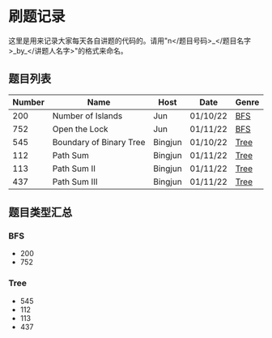 # 刷题记录

这里是用来记录大家每天各自讲题的代码的。请用"n</题目号码>_</题目名字>\_by\_</讲题人名字>"的格式来命名。

## 题目列表
| Number      | Name                    | Host       | Date        | Genre        |
| ----------- | ----------------------- |------------|-------------|--------------|
| 200         | Number of Islands       | Jun        | 01/10/22    | [BFS](#BFS)  |
| 752         | Open the Lock           | Jun        | 01/11/22    | [BFS](#BFS)  |
| 545         | Boundary of Binary Tree | Bingjun    | 01/10/22    | [Tree](#Tree)|
| 112         | Path Sum                | Bingjun    | 01/11/22    | [Tree](#Tree)|
| 113         | Path Sum II             | Bingjun    | 01/11/22    | [Tree](#Tree)|
| 437         | Path Sum III            | Bingjun    | 01/11/22    | [Tree](#Tree)|

## 题目类型汇总
### BFS
* 200
* 752

### Tree
* 545
* 112
* 113
* 437